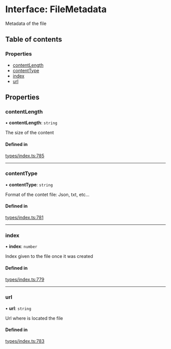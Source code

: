 # Interface: FileMetadata

Metadata of the file

## Table of contents

### Properties

- [contentLength](FileMetadata.md#contentlength)
- [contentType](FileMetadata.md#contenttype)
- [index](FileMetadata.md#index)
- [url](FileMetadata.md#url)

## Properties

### contentLength

• **contentLength**: `string`

The size of the content

#### Defined in

[types/index.ts:785](https://github.com/nevermined-io/react-components/blob/1bec16c/catalog/src/types/index.ts#L785)

___

### contentType

• **contentType**: `string`

Format of the contet file: Json, txt, etc...

#### Defined in

[types/index.ts:781](https://github.com/nevermined-io/react-components/blob/1bec16c/catalog/src/types/index.ts#L781)

___

### index

• **index**: `number`

Index given to the file once it was created

#### Defined in

[types/index.ts:779](https://github.com/nevermined-io/react-components/blob/1bec16c/catalog/src/types/index.ts#L779)

___

### url

• **url**: `string`

Url where is located the file

#### Defined in

[types/index.ts:783](https://github.com/nevermined-io/react-components/blob/1bec16c/catalog/src/types/index.ts#L783)
